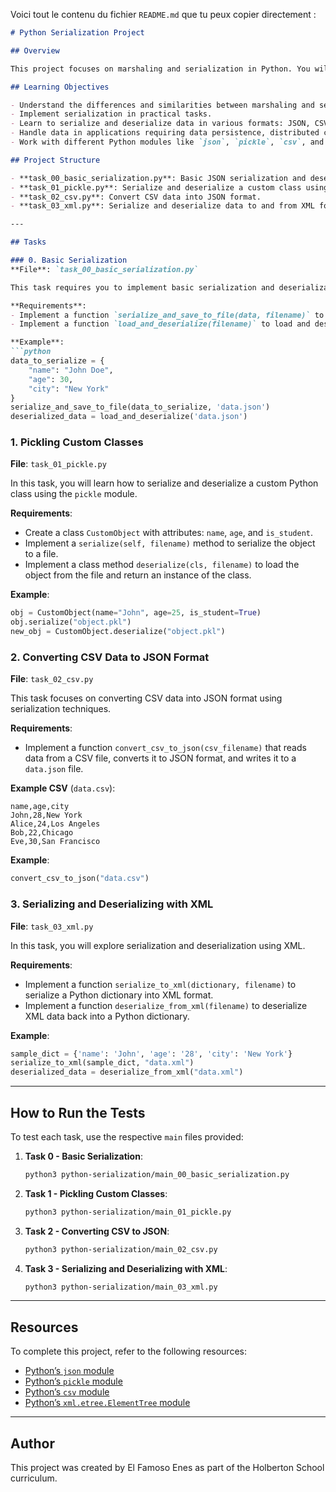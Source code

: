 Voici tout le contenu du fichier `README.md` que tu peux copier directement :

```markdown
# Python Serialization Project

## Overview

This project focuses on marshaling and serialization in Python. You will explore how data can be transformed and transmitted between systems and applications through different formats such as JSON, XML, and binary data (pickle). By completing the tasks in this project, you will strengthen your understanding of data manipulation and persistence across various serialization formats.

## Learning Objectives

- Understand the differences and similarities between marshaling and serialization.
- Implement serialization in practical tasks.
- Learn to serialize and deserialize data in various formats: JSON, CSV, XML, and binary (pickle).
- Handle data in applications requiring data persistence, distributed computing, or data sharing between software components.
- Work with different Python modules like `json`, `pickle`, `csv`, and `xml.etree.ElementTree`.

## Project Structure

- **task_00_basic_serialization.py**: Basic JSON serialization and deserialization.
- **task_01_pickle.py**: Serialize and deserialize a custom class using the `pickle` module.
- **task_02_csv.py**: Convert CSV data into JSON format.
- **task_03_xml.py**: Serialize and deserialize data to and from XML format.

---

## Tasks

### 0. Basic Serialization
**File**: `task_00_basic_serialization.py`

This task requires you to implement basic serialization and deserialization in Python using JSON. 

**Requirements**:
- Implement a function `serialize_and_save_to_file(data, filename)` to serialize a Python dictionary into a JSON file.
- Implement a function `load_and_deserialize(filename)` to load and deserialize the JSON file back into a Python dictionary.

**Example**:
```python
data_to_serialize = {
    "name": "John Doe",
    "age": 30,
    "city": "New York"
}
serialize_and_save_to_file(data_to_serialize, 'data.json')
deserialized_data = load_and_deserialize('data.json')
```

### 1. Pickling Custom Classes
**File**: `task_01_pickle.py`

In this task, you will learn how to serialize and deserialize a custom Python class using the `pickle` module.

**Requirements**:
- Create a class `CustomObject` with attributes: `name`, `age`, and `is_student`.
- Implement a `serialize(self, filename)` method to serialize the object to a file.
- Implement a class method `deserialize(cls, filename)` to load the object from the file and return an instance of the class.

**Example**:
```python
obj = CustomObject(name="John", age=25, is_student=True)
obj.serialize("object.pkl")
new_obj = CustomObject.deserialize("object.pkl")
```

### 2. Converting CSV Data to JSON Format
**File**: `task_02_csv.py`

This task focuses on converting CSV data into JSON format using serialization techniques.

**Requirements**:
- Implement a function `convert_csv_to_json(csv_filename)` that reads data from a CSV file, converts it to JSON format, and writes it to a `data.json` file.

**Example CSV** (`data.csv`):
```
name,age,city
John,28,New York
Alice,24,Los Angeles
Bob,22,Chicago
Eve,30,San Francisco
```

**Example**:
```python
convert_csv_to_json("data.csv")
```

### 3. Serializing and Deserializing with XML
**File**: `task_03_xml.py`

In this task, you will explore serialization and deserialization using XML.

**Requirements**:
- Implement a function `serialize_to_xml(dictionary, filename)` to serialize a Python dictionary into XML format.
- Implement a function `deserialize_from_xml(filename)` to deserialize XML data back into a Python dictionary.

**Example**:
```python
sample_dict = {'name': 'John', 'age': '28', 'city': 'New York'}
serialize_to_xml(sample_dict, "data.xml")
deserialized_data = deserialize_from_xml("data.xml")
```

---

## How to Run the Tests

To test each task, use the respective `main` files provided:

1. **Task 0 - Basic Serialization**:
   ```bash
   python3 python-serialization/main_00_basic_serialization.py
   ```

2. **Task 1 - Pickling Custom Classes**:
   ```bash
   python3 python-serialization/main_01_pickle.py
   ```

3. **Task 2 - Converting CSV to JSON**:
   ```bash
   python3 python-serialization/main_02_csv.py
   ```

4. **Task 3 - Serializing and Deserializing with XML**:
   ```bash
   python3 python-serialization/main_03_xml.py
   ```

---

## Resources

To complete this project, refer to the following resources:
- [Python’s `json` module](https://docs.python.org/3/library/json.html)
- [Python’s `pickle` module](https://docs.python.org/3/library/pickle.html)
- [Python’s `csv` module](https://docs.python.org/3/library/csv.html)
- [Python’s `xml.etree.ElementTree` module](https://docs.python.org/3/library/xml.etree.elementtree.html)

---

## Author

This project was created by El Famoso Enes as part of the Holberton School curriculum.
```